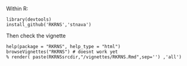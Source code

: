 Within R:

```
library(devtools)
install_github('RKRNS','stnava')
```

Then check the vignette

```
help(package = "RKRNS", help_type = "html")
browseVignettes("RKRNS") # doesnt work yet
% render( paste(RKRNSsrcdir,"/vignettes/RKRNS.Rmd",sep='') ,'all')
```
